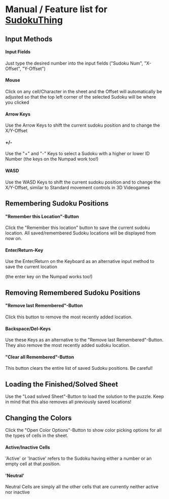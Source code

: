 # Manual / Feature list for [SudokuThing](https://dystakruul.github.io/sudokuthing/)

## Input Methods

#### Input Fields

Just type the desired number into the input fields ("Sudoku Num", "X-Offset", "Y-Offset")

#### Mouse

Click on any cell/Character in the sheet and the Offset will automatically be adjusted so that the top left corner of the selected Sudoku will be where you clicked

#### Arrow Keys

Use the Arrow Keys to shift the current sudoku position and to change the X/Y-Offset

#### +/-

Use the "+" and "-" Keys to select a Sudoku with a higher or lower ID Number
(the keys on the Numpad work too!)

#### WASD

Use the WASD Keys to shift the current sudoku position and to change the X/Y-Offset, similar to Standard movement controls in 3D Videogames


## Remembering Sudoku Positions

#### "Remember this Location"-Button
Click the "Remember this location" button to save the current sudoku location.
All saved/remembered Sudoku locations will be displayed from now on.

#### Enter/Return-Key
Use the Enter/Return on the Keyboard as an alternative input method to save the current location

(the enter key on the Numpad works too!)


## Removing Remembered Sudoku Positions

#### "Remove last Remembered"-Button
Click this button to remove the most recently added location.

#### Backspace/Del-Keys
Use these Keys as an alternative to the "Remove last Remembered"-Button. They also remove the most recently added sudoku location.

#### "Clear all Remembered"-Button
This button clears the entire list of saved Sudoku positions. Be careful!


## Loading the Finished/Solved Sheet

Use the "Load solved Sheet"-Button to load the solution to the puzzle.
Keep in mind that this also removes all previously saved locations!


## Changing the Colors

Click the "Open Color Options"-Button to show color picking options for all the types of cells in the sheet.

#### Active/Inactive Cells

'Active' or 'Inactive' refers to the Sudoku having either a number or an empty cell at that position.

#### 'Neutral'

Neutral Cells are simply all the other cells that are currently neither active nor inactive
